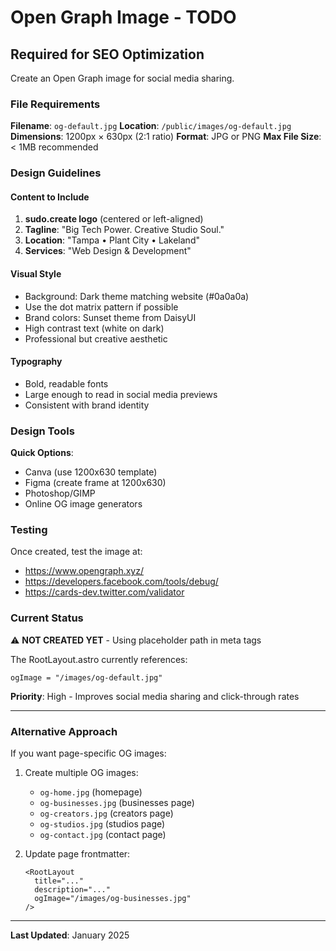 # Open Graph Image - TODO

## Required for SEO Optimization

Create an Open Graph image for social media sharing.

### File Requirements

**Filename**: `og-default.jpg`
**Location**: `/public/images/og-default.jpg`
**Dimensions**: 1200px × 630px (2:1 ratio)
**Format**: JPG or PNG
**Max File Size**: < 1MB recommended

### Design Guidelines

#### Content to Include
1. **sudo.create logo** (centered or left-aligned)
2. **Tagline**: "Big Tech Power. Creative Studio Soul."
3. **Location**: "Tampa • Plant City • Lakeland"
4. **Services**: "Web Design & Development"

#### Visual Style
- Background: Dark theme matching website (#0a0a0a)
- Use the dot matrix pattern if possible
- Brand colors: Sunset theme from DaisyUI
- High contrast text (white on dark)
- Professional but creative aesthetic

#### Typography
- Bold, readable fonts
- Large enough to read in social media previews
- Consistent with brand identity

### Design Tools

**Quick Options**:
- Canva (use 1200x630 template)
- Figma (create frame at 1200x630)
- Photoshop/GIMP
- Online OG image generators

### Testing

Once created, test the image at:
- https://www.opengraph.xyz/
- https://developers.facebook.com/tools/debug/
- https://cards-dev.twitter.com/validator

### Current Status

⚠️ **NOT CREATED YET** - Using placeholder path in meta tags

The RootLayout.astro currently references:
```astro
ogImage = "/images/og-default.jpg"
```

**Priority**: High - Improves social media sharing and click-through rates

---

### Alternative Approach

If you want page-specific OG images:

1. Create multiple OG images:
   - `og-home.jpg` (homepage)
   - `og-businesses.jpg` (businesses page)
   - `og-creators.jpg` (creators page)
   - `og-studios.jpg` (studios page)
   - `og-contact.jpg` (contact page)

2. Update page frontmatter:
   ```astro
   <RootLayout
     title="..."
     description="..."
     ogImage="/images/og-businesses.jpg"
   />
   ```

---

**Last Updated**: January 2025